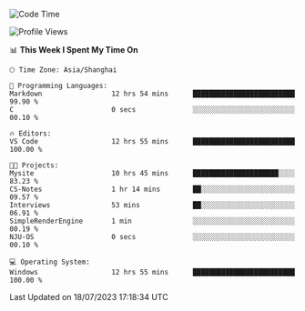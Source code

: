<!--START_SECTION:waka-->
![Code Time](http://img.shields.io/badge/Code%20Time-1%2C050%20hrs%2012%20mins-blue)

![Profile Views](http://img.shields.io/badge/Profile%20Views-3-blue)

📊 **This Week I Spent My Time On** 

```text
🕑︎ Time Zone: Asia/Shanghai

💬 Programming Languages: 
Markdown                 12 hrs 54 mins      █████████████████████████   99.90 % 
C                        0 secs              ░░░░░░░░░░░░░░░░░░░░░░░░░   00.10 % 

🔥 Editors: 
VS Code                  12 hrs 55 mins      █████████████████████████   100.00 % 

🐱‍💻 Projects: 
Mysite                   10 hrs 45 mins      █████████████████████░░░░   83.23 % 
CS-Notes                 1 hr 14 mins        ██░░░░░░░░░░░░░░░░░░░░░░░   09.57 % 
Interviews               53 mins             ██░░░░░░░░░░░░░░░░░░░░░░░   06.91 % 
SimpleRenderEngine       1 min               ░░░░░░░░░░░░░░░░░░░░░░░░░   00.19 % 
NJU-OS                   0 secs              ░░░░░░░░░░░░░░░░░░░░░░░░░   00.10 % 

💻 Operating System: 
Windows                  12 hrs 55 mins      █████████████████████████   100.00 % 
```


 Last Updated on 18/07/2023 17:18:34 UTC
<!--END_SECTION:waka-->